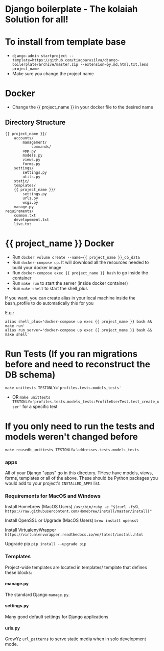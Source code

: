 Django boilerplate - The kolaiah Solution for all!
===============================================================================

# To install from template base
- `django-admin startproject --template=https://github.com/tiagoarasilva/django-boilerplate/archive/master.zip --extension=py,md,html,txt,less project_name`
- Make sure you change the project name

# Docker
- Change the {{ project_name }} in your docker file to the desired name

## Directory Structure
    {{ project_name }}/
        accounts/
            management/
                commands/
            app.py
            models.py
            views.py
            forms.py
        settings/
            settings.py
            utils.py
        static/
        templates/
        {{ project_name }}/
            settings.py
            urls.py
            wsgi.py
        manage.py
    requirements/
        common.txt
        developement.txt
        live.txt

# {{ project_name }} Docker
-  Run `docker volume create --name={{ project_name }}_db_data`
-  Run `docker-compose up`. It will download all the resources needed to build your docker image
-  Run `docker-compose exec {{ project_name }} bash` to go inside the container
-  Run `make run` to start the server (inside docker container)
-  Run `make shell` to start the shell_plus

If you want, you can create alias in your local machine inside the bash_profile to do automatically this for you

E.g.:

```Shell
alias shell_plus='docker-compose up exec {{ project_name }} bash && make run'
alias run_server='docker-compose up exec {{ project_name }} bash && make shell'
```


# Run Tests (If you ran migrations before and need to reconstruct the DB schema)
`make unittests TESTONLY='profiles.tests.models_tests'`
- OR
`make unittests TESTONLY='profiles.tests.models_tests:ProfileUserTest.test_create_user'` for a specific test

# If you only need to run the tests and models weren't changed before
`make reusedb_unittests TESTONLY='addresses.tests.models_tests`
### apps

All of your Django "apps" go in this directory. THese have models, views, forms,
templates or all of the above. These should be Python packages you would add to
your project's `INSTALLED_APPS` list.


### Requirements for MacOS and Windows

Install Homebrew (MacOS Users)
`/usr/bin/ruby -e "$(curl -fsSL https://raw.githubusercontent.com/Homebrew/install/master/install)"`

Install OpenSSL or Upgrade (MacOS Users)
`brew install openssl`

Install VirtualenvWrapper
`https://virtualenvwrapper.readthedocs.io/en/latest/install.html`

Upgrade pip
`pip install --upgrade pip`

### Templates

Project-wide templates are located in templates/ template that defines
these blocks:

#### manage.py

The standard Django `manage.py`.

#### settings.py

Many good default settings for Django applications

#### urls.py

GrowYz `url_patterns` to serve static media when in solo development mode.
